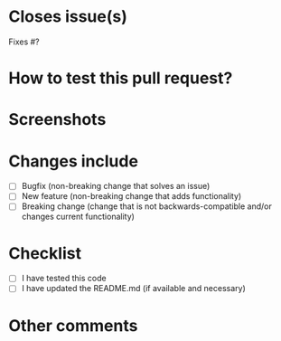 # Closes issue(s)

Fixes #?

# How to test this pull request?
<!-- For when pulling the PR just doesn't cut it, describe additional steps or caveats here -->

# Screenshots
<!-- This may be a screenshot of a test result or something to illustrate -->

# Changes include
- [ ] Bugfix (non-breaking change that solves an issue)
- [ ] New feature (non-breaking change that adds functionality)
- [ ] Breaking change (change that is not backwards-compatible and/or changes current functionality)

# Checklist
- [ ] I have tested this code
- [ ] I have updated the README.md (if available and necessary)

# Other comments

